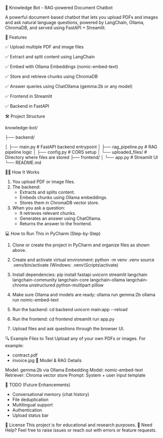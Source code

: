 


🧠 Knowledge Bot - RAG-powered Document Chatbot

A powerful document-based chatbot that lets you upload PDFs and images and ask natural language questions, powered by LangChain, Ollama, ChromaDB, and served using FastAPI + Streamlit.

📂 Features

✅ Upload multiple PDF and image files


✅ Extract and split content using LangChain


✅ Embed with Ollama Embeddings (nomic-embed-text)


✅ Store and retrieve chunks using ChromaDB


✅ Answer queries using ChatOllama (gemma:2b or any model)


✅ Frontend in Streamlit

✅ Backend in FastAPI

🛠️ Project Structure

knowledge-bot/

├── backend/

│   ├── main.py # FastAPI backend entrypoint
│   ├── rag_pipeline.py       # RAG pipeline logic
│   ├── config.py             # CORS setup
│   └── uploaded_files/       # Directory where files are stored
├── frontend/
│   └── app.py                # Streamlit UI
└── README.md

🧑‍💻 How It Works

1. You upload PDF or image files.
2. The backend:
   - Extracts and splits content.
   - Embeds chunks using Ollama embeddings.
   - Stores them in ChromaDB vector store.
3. When you ask a question:
   - It retrieves relevant chunks.
   - Generates an answer using ChatOllama.
   - Returns the answer to the frontend.

💻 How to Run This in PyCharm (Step-by-Step)

1. Clone or create the project in PyCharm and organize files as shown above.

2. Create and activate virtual environment:
   python -m venv .venv
   source .venv/bin/activate   (Windows: .venv\Scripts\activate)

3. Install dependencies:
   pip install fastapi uvicorn streamlit langchain langchain-community langchain-core langchain-ollama langchain-chroma unstructured python-multipart pillow

4. Make sure Ollama and models are ready:
   ollama run gemma:2b
   ollama run nomic-embed-text

5. Run the backend:
   cd backend
   uvicorn main:app --reload

6. Run the frontend:
   cd frontend
   streamlit run app.py

7. Upload files and ask questions through the browser UI.

🔍 Example Files to Test
Upload any of your own PDFs or images. For example:
- contract.pdf
- invoice.jpg
🧠 Model & RAG Details

Model: gemma:2b via Ollama
Embedding Model: nomic-embed-text
Retriever: Chroma vector store
Prompt: System + user input template

🚧 TODO (Future Enhancements)

- Conversational memory (chat history)
- File deduplication
- Multilingual support
- Authentication
- Upload status bar

🧾 License
This project is for educational and research purposes.
🙋 Need Help?
Feel free to raise issues or reach out with errors or feature requests.
